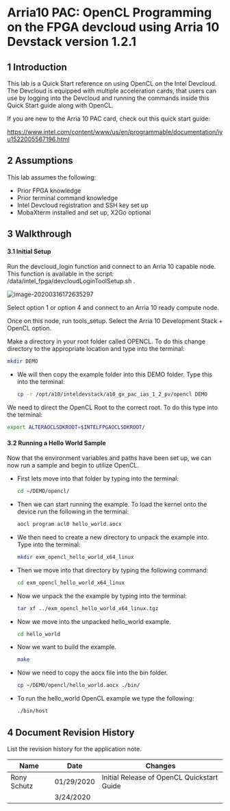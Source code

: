 # Arria10 PAC: OpenCL Programming on the FPGA devcloud using Arria 10 Devstack version 1.2.1

 

## 1       Introduction

This lab is a Quick Start reference on using OpenCL on the Intel Devcloud. The Devcloud is equipped with multiple acceleration cards, that users can use by logging into the Devcloud and running the commands inside this Quick Start guide along with OpenCL.

If you are new to the Arria 10 PAC card, check out this quick start guide:

https://www.intel.com/content/www/us/en/programmable/documentation/iyu1522005567196.html



## 2       Assumptions

This lab assumes the following:

- Prior FPGA knowledge
- Prior terminal command knowledge
- Intel Devcloud registration and SSH key set up
- MobaXterm installed and set up, X2Go optional



## 3       Walkthrough

#### 3.1            Initial Setup

Run the devcloud_login function and connect to an Arria 10 capable node. This function is available in the script: /data/intel_fpga/devcloudLoginToolSetup.sh .

![image-20200316172635297](https://user-images.githubusercontent.com/59750149/77004891-17a6d900-691d-11ea-8b3f-433673cc4962.png)

Select option 1 or option 4 and connect to an Arria 10 ready compute node.



Once on this node, run tools_setup. Select the Arria 10 Development Stack + OpenCL option.

Make a directory in your root folder called OPENCL. To do this change directory to the appropriate location and type into the terminal:

```bash
mkdir DEMO
```

- We will then copy the example folder into this DEMO folder. Type this into the terminal:

  ```bash
  cp -r /opt/a10/inteldevstack/a10_gx_pac_ias_1_2_pv/opencl DEMO
  ```

We need to direct the OpenCL Root to the correct root. To do this type into the terminal:

```bash
export ALTERAOCLSDKROOT=$INTELFPGAOCLSDKROOT/
```



#### 3.2            Running a Hello World Sample

Now that the environment variables and paths have been set up, we can now run a sample and begin to utilize OpenCL. 

- First lets move into that folder by typing into the terminal:

  ```bash
  cd ~/DEMO/opencl/
  ```

- Then we can start running the example. To load the kernel onto the device run the following in the terminal:

  ```bash
  aocl program acl0 hello_world.aocx
  ```

- We then need to create a new directory to unpack the example into. Type into the terminal:

  ```bash
  mkdir exm_opencl_hello_world_x64_linux
  ```

- Then we move into that directory by typing the following command:

  ```bash
  cd exm_opencl_hello_world_x64_linux
  ```

- Now we unpack the the example by typing into the terminal:

  ```bash
  tar xf ../exm_opencl_hello_world_x64_linux.tgz
  ```

- Now we move into the unpacked hello_world example.

  ```bash
  cd hello_world
  ```

- Now we want to build the example.

  ```bash
  make
  ```

- Now we need to copy the aocx file into the bin folder. 

  ```bash
  cp ~/DEMO/opencl/hello_world.aocx ./bin/
  ```

- To run the hello_world OpenCL example we type the following:

  ```bash
  ./bin/host
  ```

  

   

## 4       Document Revision History

List the revision history for the application note.

| Name        | Date       | Changes                                    |
| ----------- | ---------- | ------------------------------------------ |
| Rony Schutz | 01/29/2020 | Initial Release of OpenCL Quickstart Guide |
|             | 3/24/2020  |                                            |

 